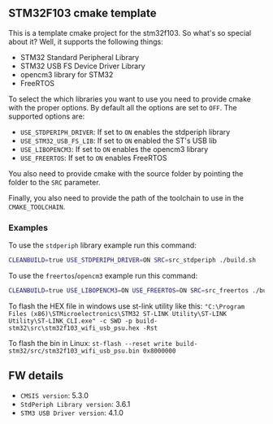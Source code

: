 STM32F103 cmake template
----

This is a template cmake project for the stm32f103. So what's
so special about it? Well, it supports the following things:

* STM32 Standard Peripheral Library
* STM32 USB FS Device Driver Library
* opencm3 library for STM32
* FreeRTOS

To select the which libraries you want to use you need to provide
cmake with the proper options. By default all the options are set
to `OFF`. The supported options are:

* `USE_STDPERIPH_DRIVER`: If set to `ON` enables the stdperiph library
* `USE_STM32_USB_FS_LIB`: If set to `ON` enabled the ST's USB lib
* `USE_LIBOPENCM3`: If set to `ON` enables the opencm3 library
* `USE_FREERTOS`: If set to `ON` enables FreeRTOS

You also need to provide cmake with the source folder by pointing
the folder to the `SRC` parameter.

Finally, you also need to provide the path of the toolchain to
use in the `CMAKE_TOOLCHAIN`.

### Examples
To use the `stdperiph` library example run this command:
```sh
CLEANBUILD=true USE_STDPERIPH_DRIVER=ON SRC=src_stdperiph ./build.sh
```

To use the `freertos`/`opencm3` example run this command:
```sh
CLEANBUILD=true USE_LIBOPENCM3=ON USE_FREERTOS=ON SRC=src_freertos ./build.sh
```

To flash the HEX file in windows use st-link utility like this:
```"C:\Program Files (x86)\STMicroelectronics\STM32 ST-LINK Utility\ST-LINK Utility\ST-LINK_CLI.exe" -c SWD -p build-stm32\src\stm32f103_wifi_usb_psu.hex -Rst```

To flash the bin in Linux:
```st-flash --reset write build-stm32/src/stm32f103_wifi_usb_psu.bin 0x8000000```

## FW details
* `CMSIS version`: 5.3.0
* `StdPeriph Library version`: 3.6.1
* `STM3 USB Driver version`: 4.1.0

